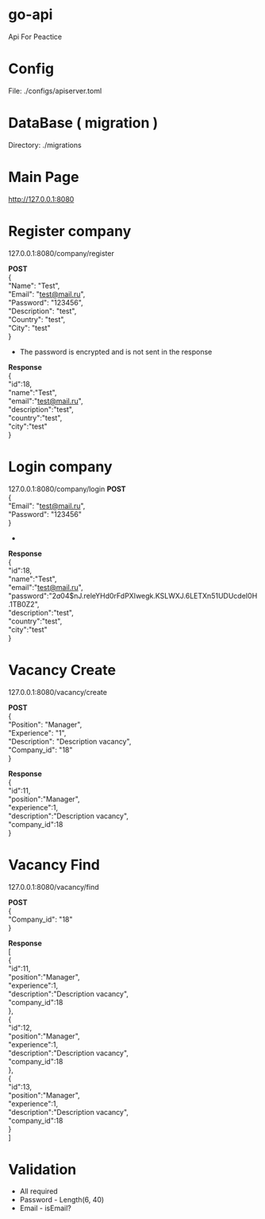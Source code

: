 # go-api
Api For Peactice

# Config
File: ./configs/apiserver.toml

# DataBase ( migration )
Directory: ./migrations

# Main Page
http://127.0.0.1:8080

# Register company 
127.0.0.1:8080/company/register

<b>POST</b><br>
{<br>
    "Name":      "Test",<br>
	"Email":       "test@mail.ru",<br>
	"Password":    "123456",<br>
	"Description": "test",<br>
	"Country":     "test",<br>
	"City":        "test"<br>
}

* The password is encrypted and is not sent in the response

<b>Response</b><br>
{<br>
    "id":18,<br>
    "name":"Test",<br>
    "email":"test@mail.ru",<br>
    "description":"test",<br>
    "country":"test",<br>
    "city":"test"<br>
}

# Login company
127.0.0.1:8080/company/login
<b>POST</b><br>
{<br>
	"Email":       "test@mail.ru",<br>
	"Password":    "123456"<br>
}

* 

<b>Response</b><br>
{<br>
"id":18,<br>
"name":"Test",<br>
"email":"test@mail.ru",<br>
"password":"$2a$04$nJ.releYHd0rFdPXIwegk.KSLWXJ.6LETXn51UDUcdeI0H.1TB0Z2",<br>
"description":"test",<br>
"country":"test",<br>
"city":"test"<br>
}

# Vacancy Create
127.0.0.1:8080/vacancy/create

<b>POST</b><br>
{<br>
    "Position":     "Manager",<br>
	"Experience":   "1",<br>
	"Description":  "Description vacancy",<br>
    "Company_id":   "18"<br>
}

<b>Response</b><br>
{<br>
    "id":11,<br>
    "position":"Manager",<br>
    "experience":1,<br>
    "description":"Description vacancy",<br>
    "company_id":18<br>
}

# Vacancy Find

127.0.0.1:8080/vacancy/find

<b>POST</b><br>
{<br>
    "Company_id":   "18"<br>
}


<b>Response</b><br>
[<br>
{<br>
    "id":11,<br>
    "position":"Manager",<br>
    "experience":1,<br>
    "description":"Description vacancy",<br>
    "company_id":18<br>
},<br>
{<br>
    "id":12,<br>
    "position":"Manager",<br>
    "experience":1,<br>
    "description":"Description vacancy",<br>
    "company_id":18<br>
},<br>
{<br>
    "id":13,<br>
    "position":"Manager",<br>
    "experience":1,<br>
    "description":"Description vacancy",<br>
    "company_id":18<br>
    }<br>
]

# Validation 
 * All required
 * Password - Length(6, 40)
 * Email - isEmail?
